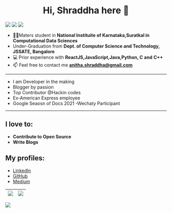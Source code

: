 <h1 align="center">Hi, Shraddha here 👋</h1>

<p align="center" style="display: inline">
<img src="https://img.shields.io/github/followers/shraddhavp?style=for-the-badge">
<img src="https://img.shields.io/github/stars/shraddhavp?style=for-the-badge"> 
<a href="https://www.linkedin.com/in/shraddha-v-prasad/"><img src="https://img.shields.io/badge/-ShraddhaVP-blue?style=for-the-badge&logo=Linkedin&logoColor=white&link=https://www.linkedin.com/in/arnab-sen-b6950a194/)](https://www.linkedin.com/in/shraddha-v-prasad/"></a>
</p>

- 👨‍🎓Maters student in **National Instituite of Karnataka,Suratkal in Computational Data Sciences** 
-  Under-Graduation from  **Dept. of Computer Science and Technology, JSSATE, Bangalore**
- 💻 Prior experience with **ReactJS,JavaScript,Java,Python, C** **and** **C++**
- 📫 Feel free to contact me **anitha.shraddha@gmail.com**

<hr>

* I am Developer in the making
* Blogger by passion 
* Top Contributor @Hackin codes 
* Ex-American Express employee
* Google Seaosn of Docs 2021 -Wechaty Participant
<hr>

 ## I love to: 
 * **Contribute to Open Source**
 * **Write Blogs**
 
## My profiles:
 * <a href="https://www.linkedin.com/in/shraddha-v-prasad/" target="blank">LinkedIn</a>
 * <a href="https://github.com/shraddhavp" target="blank">GitHub</a>
 * <a href="https://medium.com/@shraddha-writes" target="blank">Medium</a>

|<img src="https://github-readme-stats.vercel.app/api?username=shraddhavp&show_icons=true&theme=radical&text_color=fff&title_color=F58B02&icon_color=F58B02"/>|<img src="https://github-readme-streak-stats.herokuapp.com/?user=shraddhavp&theme=dark&hide_border=true"/>|
|---|---|
<img src="https://activity-graph.herokuapp.com/graph?username=shraddhavp&theme=github" />
